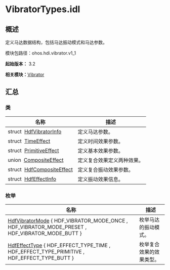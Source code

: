 # VibratorTypes.idl


## 概述

定义马达数据结构，包括马达振动模式和马达参数。

模块包路径：ohos.hdi.vibrator.v1_1

**起始版本：** 3.2

**相关模块：**[Vibrator](_vibrator_v11.md)


## 汇总


### 类

| 名称 | 描述 | 
| -------- | -------- |
| struct&nbsp;&nbsp;[HdfVibratorInfo](_hdf_vibrator_info_v11.md) | 定义马达参数。 | 
| struct&nbsp;&nbsp;[TimeEffect](_time_effect_v11.md) | 定义时间效果参数。 | 
| struct&nbsp;&nbsp;[PrimitiveEffect](_primitive_effect_v11.md) | 定义基本效果参数。 | 
| union&nbsp;&nbsp;[CompositeEffect](union_composite_effect_v11.md) | 定义复合效果定义两种效果。 | 
| struct&nbsp;&nbsp;[HdfCompositeEffect](_hdf_composite_effect_v11.md) | 定义复合振动效果参数。 | 
| struct&nbsp;&nbsp;[HdfEffectInfo](_hdf_effect_info_v11.md) | 定义振动效果信息。 | 


### 枚举

| 名称 | 描述 | 
| -------- | -------- |
| [HdfVibratorMode](_vibrator_v11.md#hdfvibratormode) { HDF_VIBRATOR_MODE_ONCE , HDF_VIBRATOR_MODE_PRESET , HDF_VIBRATOR_MODE_BUTT } | 枚举马达的振动模式。 | 
| [HdfEffectType](_vibrator_v11.md#hdfeffecttype) { HDF_EFFECT_TYPE_TIME , HDF_EFFECT_TYPE_PRIMITIVE , HDF_EFFECT_TYPE_BUTT } | 枚举复合效果的效果类型。 | 
